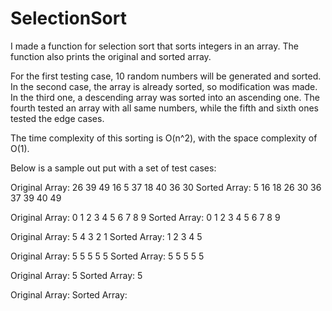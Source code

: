 # SelectionSort


I made a function for selection sort that sorts integers in an array. The function also prints the original and sorted array.

For the first testing case, 10 random numbers will be generated and sorted. In the second case, the array is already sorted, so modification was made. In the third one, a descending array was sorted into an ascending one. The fourth tested an array with all same numbers, while the fifth and sixth ones tested the edge cases. 

The time complexity of this sorting is O(n^2), with the space complexity of O(1).

Below is a sample out put with a set of test cases:

Original Array: 26 39 49 16 5 37 18 40 36 30
Sorted Array: 5 16 18 26 30 36 37 39 40 49

Original Array: 0 1 2 3 4 5 6 7 8 9
Sorted Array: 0 1 2 3 4 5 6 7 8 9

Original Array: 5 4 3 2 1
Sorted Array: 1 2 3 4 5

Original Array: 5 5 5 5 5
Sorted Array: 5 5 5 5 5

Original Array: 5
Sorted Array: 5

Original Array:
Sorted Array: 
